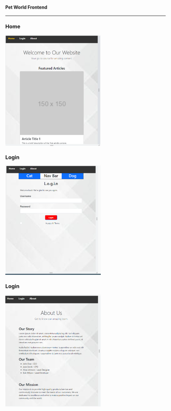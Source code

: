 #### Pet World Frontend

---

### Home

<img src="public/assests/ReadMeImg/Home Page.png" width="300" />

### Login

<img src="public/assests/ReadMeImg/Login Page.png" width="300" />

### Login

<img src="public/assests/ReadMeImg/About page.png" width="300" />
